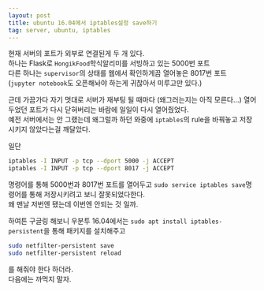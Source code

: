 ```yaml
---
layout: post
title: ubuntu 16.04에서 iptables설정 save하기
tag: server, ubuntu, iptables
---
```


현재 서버의 포트가 외부로 연결된게 두 개 있다.  
하나는 Flask로 `HongikFood`학식알리미를 서빙하고 있는 5000번 포트  
다른 하나는 `supervisor`의 상태를 웹에서 확인하게끔 열어놓은 8017번 포트  
(`jupyter notebook`도 오픈해놔야 하는게 귀찮아서 미루고만 있다.)

근데 가끔가다 자기 멋대로 서버가 재부팅 될 때마다 (왜그러는지는 아직 모른다...) 열어두었던 포트가 다시 닫혀버리는 바람에 일일이 다시 열어줬었다.  
예전 서버에서는 안 그랬는데 왜그럴까 하던 와중에 `iptables`의 rule을 바꿔놓고 저장시키지 않았다는걸 깨달았다.  

일단 

```bash
iptables -I INPUT -p tcp --dport 5000 -j ACCEPT
iptables -I INPUT -p tcp --dport 8017 -j ACCEPT
```

명령어를 통해 5000번과 8017번 포트를 열어두고 `sudo service iptables save`명령어를 통해 저장시키려고 보니 잘못되었다한다.  
왜 맨날 저번엔 됐는데 이번엔 안되는 것 일까.  

하여튼 구글링 해보니 우분투 16.04에서는 `sudo apt install iptables-persistent`을 통해 패키지를 설치해주고  

```bash
sudo netfilter-persistent save
sudo netfilter-persistent reload
```

를 해줘야 한다 하더라.  
다음에는 까먹지 말자.
